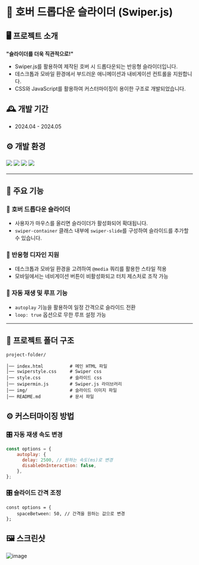 # 🌟 호버 드롭다운 슬라이더 (Swiper.js)

## 🖥️ 프로젝트 소개
**"슬라이더를 더욱 직관적으로!"**
- Swiper.js를 활용하여 제작된 호버 시 드롭다운되는 반응형 슬라이더입니다.
- 데스크톱과 모바일 환경에서 부드러운 애니메이션과 내비게이션 컨트롤을 지원합니다.
- CSS와 JavaScript를 활용하여 커스터마이징이 용이한 구조로 개발되었습니다.

## 🕰️ 개발 기간
- 2024.04 - 2024.05

## ⚙️ 개발 환경
### <img src="https://img.shields.io/badge/HTML5-E34F26?style=flat-square&logo=html5&logoColor=white"/> <img src="https://img.shields.io/badge/CSS3-1572B6?style=flat-square&logo=css3&logoColor=white"/> <img src="https://img.shields.io/badge/JavaScript-F7DF1E?style=flat-square&logo=JavaScript&logoColor=white"/> <img src="https://img.shields.io/badge/Swiper.js-6332F6?style=flat-square&logo=swiper&logoColor=white"/>

---
## 📌 주요 기능
### 🔹 **호버 드롭다운 슬라이더**
- 사용자가 마우스를 올리면 슬라이더가 활성화되어 확대됩니다.
- `swiper-container` 클래스 내부에 `swiper-slide`를 구성하여 슬라이드를 추가할 수 있습니다.

### 🔹 **반응형 디자인 지원**
- 데스크톱과 모바일 환경을 고려하여 `@media` 쿼리를 활용한 스타일 적용
- 모바일에서는 네비게이션 버튼이 비활성화되고 터치 제스처로 조작 가능

### 🔹 **자동 재생 및 루프 기능**
- `autoplay` 기능을 활용하여 일정 간격으로 슬라이드 전환
- `loop: true` 옵션으로 무한 루프 설정 가능

---
## 📂 프로젝트 폴더 구조
```
project-folder/

│── index.html          # 메인 HTML 파일
│── swiperstyle.css     # Swiper css
│── style.css           # 슬라이드 css 
│── swipermin.js        # Swiper.js 라이브러리
│── img/                # 슬라이드 이미지 파일
│── README.md           # 문서 파일
```

## ⚙️ 커스터마이징 방법
### 🎛️ 자동 재생 속도 변경
```js
const options = {
    autoplay: {
      delay: 2500, // 원하는 속도(ms)로 변경
      disableOnInteraction: false,
    },
};
```

### 🎛️ 슬라이드 간격 조정
```
const options = {
    spaceBetween: 50, // 간격을 원하는 값으로 변경
};
```

## 🖼️ 스크린샷
![image](https://github.com/user-attachments/assets/fb287a8f-b929-427b-a1db-85839f7b9649)

